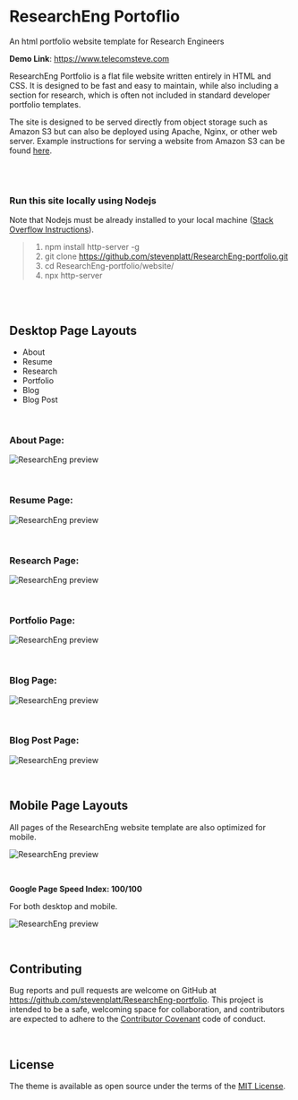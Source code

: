 # ResearchEng Portoflio
An html portfolio website template for Research Engineers 

**Demo Link**: https://www.telecomsteve.com

ResearchEng Portfolio is a flat file website written entirely in HTML and CSS. It is designed to be fast and easy to maintain, while also including a section for research, which is often not included in standard developer portfolio templates.

The site is designed to be served directly from object storage such as Amazon S3 but can also be deployed using Apache, Nginx, or other web server. Example instructions for serving a website from Amazon S3 can be found [here](https://medium.com/@kyle.galbraith/how-to-host-a-website-on-s3-without-getting-lost-in-the-sea-e2b82aa6cd38).

<br /><br />

### Run this site locally using Nodejs
Note that Nodejs must be already installed to your local machine ([Stack Overflow Instructions](https://stackoverflow.com/questions/6084360/using-node-js-as-a-simple-web-server)).

>1. npm install http-server -g
>1. git clone https://github.com/stevenplatt/ResearchEng-portfolio.git
>1. cd ResearchEng-portfolio/website/
>1. npx http-server

<br /><br />

## Desktop Page Layouts

- About
- Resume
- Research
- Portfolio
- Blog
- Blog Post

<br />
 
### About Page:

![ResearchEng preview](website/img/screenshots/about_page.png)

<br />

### Resume Page: 

![ResearchEng preview](website/img/screenshots/resume_page.png)

<br />

### Research Page:

![ResearchEng preview](website/img/screenshots/research_page.png)

<br />

### Portfolio Page:

![ResearchEng preview](website/img/screenshots/portfolio_page.png)

<br />

### Blog Page:

![ResearchEng preview](website/img/screenshots/blog_page.png)

<br />

### Blog Post Page:

![ResearchEng preview](website/img/screenshots/blog_post_page.png)

<br />

## Mobile Page Layouts

All pages of the ResearchEng website template are also optimized for mobile. 

![ResearchEng preview](website/img/screenshots/mobile_layout.png)

<br />

**Google Page Speed Index: 100/100** 

For both desktop and mobile.

![ResearchEng preview](website/img/screenshots/page_speed.png)

<br />

## Contributing

Bug reports and pull requests are welcome on GitHub at https://github.com/stevenplatt/ResearchEng-portfolio. This project is intended to be a safe, welcoming space for collaboration, and contributors are expected to adhere to the [Contributor Covenant](http://contributor-covenant.org) code of conduct.

<br />

## License

The theme is available as open source under the terms of the [MIT License](https://opensource.org/licenses/MIT).

